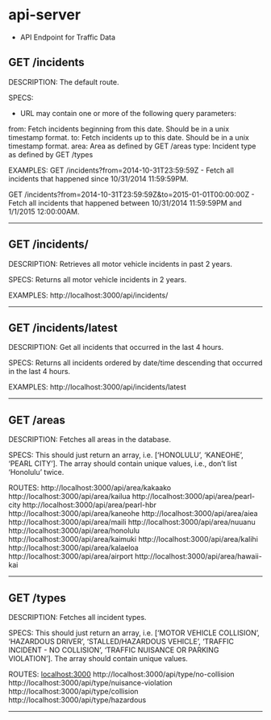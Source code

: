 # api-server

* API Endpoint for Traffic Data

## GET /incidents

DESCRIPTION:
The default route. 

SPECS:
* URL may contain one or more of the following query parameters:

from: Fetch incidents beginning from this date.  Should be in a unix timestamp format.
to: Fetch incidents up to this date.  Should be in a unix timestamp format.
area: Area as defined by GET /areas
type: Incident type as defined by GET /types

EXAMPLES:
GET /incidents?from=2014-10-31T23:59:59Z - Fetch all incidents that happened since 10/31/2014 11:59:59PM.

GET /incidents?from=2014-10-31T23:59:59Z&to=2015-01-01T00:00:00Z - Fetch all incidents that happened between 10/31/2014 11:59:59PM and 1/1/2015 12:00:00AM.

__________________________________________________________________________
## GET /incidents/

DESCRIPTION:
Retrieves all motor vehicle incidents in past 2 years.

SPECS:
Returns all motor vehicle incidents in 2 years.

EXAMPLES:
http://localhost:3000/api/incidents/
__________________________________________________________________________
## GET /incidents/latest

DESCRIPTION:
Get all incidents that occurred in the last 4 hours.

SPECS:
Returns all incidents ordered by date/time descending that occurred in the last 4 hours.

EXAMPLES:
http://localhost:3000/api/incidents/latest
__________________________________________________________________________
## GET /areas

DESCRIPTION:
Fetches all areas in the database.

SPECS:
This should just return an array, i.e. [‘HONOLULU’, ‘KANEOHE’, ‘PEARL CITY’].
The array should contain unique values, i.e., don’t list ‘Honolulu’ twice.

ROUTES:
http://localhost:3000/api/area/kakaako
http://localhost:3000/api/area/kailua
http://localhost:3000/api/area/pearl-city
http://localhost:3000/api/area/pearl-hbr
http://localhost:3000/api/area/kaneohe
http://localhost:3000/api/area/aiea
http://localhost:3000/api/area/maili
http://localhost:3000/api/area/nuuanu
http://localhost:3000/api/area/honolulu
http://localhost:3000/api/area/kaimuki
http://localhost:3000/api/area/kalihi
http://localhost:3000/api/area/kalaeloa
http://localhost:3000/api/area/airport
http://localhost:3000/api/area/hawaii-kai
__________________________________________________________________________
## GET /types

DESCRIPTION:
Fetches all incident types.

SPECS:
This should just return an array, i.e. [‘MOTOR VEHICLE COLLISION’, ‘HAZARDOUS DRIVER’, ‘STALLED/HAZARDOUS VEHICLE’, ‘TRAFFIC INCIDENT - NO COLLISION’, ‘TRAFFIC NUISANCE OR PARKING VIOLATION’].
The array should contain unique values.

ROUTES: 
[localhost:3000](http://localhost:3000/api/type/stalled)
http://localhost:3000/api/type/no-collision
http://localhost:3000/api/type/nuisance-violation
http://localhost:3000/api/type/collision
http://localhost:3000/api/type/hazardous
__________________________________________________________________________








